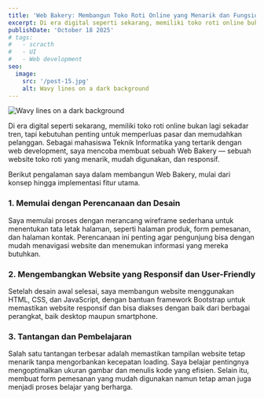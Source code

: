 ```yaml
---
title: 'Web Bakery: Membangun Toko Roti Online yang Menarik dan Fungsional'
excerpt: Di era digital seperti sekarang, memiliki toko roti online bukan lagi sekadar tren, tapi kebutuhan penting untuk memperluas pasar dan memudahkan pelanggan. Sebagai mahasiswa Teknik Informatika yang tertarik dengan web development.
publishDate: 'October 18 2025'
# tags:
#   - scracth
#   - UI
#   - Web development
seo:
  image:
    src: '/post-15.jpg'
    alt: Wavy lines on a dark background
---
```


![Wavy lines on a dark background](/post-15.jpg)

<!-- **Note:** This post was created using Chat GPT to demonstrate the features of the _[Dante Astro.js theme functionality](https://justgoodui.com/astro-themes/dante/)_. -->

Di era digital seperti sekarang, memiliki toko roti online bukan lagi sekadar tren, tapi kebutuhan penting untuk memperluas pasar dan memudahkan pelanggan. Sebagai mahasiswa Teknik Informatika yang tertarik dengan web development, saya mencoba membuat sebuah Web Bakery — sebuah website toko roti yang menarik, mudah digunakan, dan responsif.

Berikut pengalaman saya dalam membangun Web Bakery, mulai dari konsep hingga implementasi fitur utama.

### 1. Memulai dengan Perencanaan dan Desain

Saya memulai proses dengan merancang wireframe sederhana untuk menentukan tata letak halaman, seperti halaman produk, form pemesanan, dan halaman kontak. Perencanaan ini penting agar pengunjung bisa dengan mudah menavigasi website dan menemukan informasi yang mereka butuhkan.

### 2. Mengembangkan Website yang Responsif dan User-Friendly

Setelah desain awal selesai, saya membangun website menggunakan HTML, CSS, dan JavaScript, dengan bantuan framework Bootstrap untuk memastikan website responsif dan bisa diakses dengan baik dari berbagai perangkat, baik desktop maupun smartphone.

### 3. Tantangan dan Pembelajaran
Salah satu tantangan terbesar adalah memastikan tampilan website tetap menarik tanpa mengorbankan kecepatan loading. Saya belajar pentingnya mengoptimalkan ukuran gambar dan menulis kode yang efisien. Selain itu, membuat form pemesanan yang mudah digunakan namun tetap aman juga menjadi proses belajar yang berharga.

<!-- ### 4. Vendor Prefixes and Standard Compliance:

While utilizing cutting-edge CSS and JavaScript features, be mindful of vendor prefixes. Prefixes like `-webkit-` or `-moz-` are often necessary for experimental or browser-specific features. However, it's crucial to implement standardized versions of these features once they become widely supported.

### 5. Regularly Update Third-Party Libraries and Frameworks:

If your website relies on third-party libraries or frameworks, ensure they are up-to-date. Developers frequently release updates to address compatibility issues and improve performance. Staying current with these updates helps maintain compatibility across various browsers.

### 6. Browser-Specific CSS and JavaScript:

Identify browser-specific issues and use conditional CSS and JavaScript to address them. This technique allows you to apply specific styles or scripts tailored to particular browsers, ensuring a consistent and optimized experience for each.

### 7. User-Agent Detection:

Employ user-agent detection to identify the browser and device a user is using. While this method should be used sparingly, it can be helpful for implementing specific optimizations or workarounds for known issues with certain browsers.

### 8. Regular Testing and Monitoring:

Even after the initial launch, periodically test your website on different browsers and devices. Browser updates and changes can introduce new compatibility challenges. Regular monitoring helps you identify and address issues promptly, maintaining a seamless user experience over time.

In conclusion, achieving cross-browser compatibility is an ongoing commitment that requires careful planning, testing, and adaptation. By prioritizing these strategies, you can ensure that your website provides a consistent and enjoyable experience for users, regardless of the browser they choose to use. Embracing diversity in the digital realm ultimately leads to a broader audience and increased user satisfaction. -->
